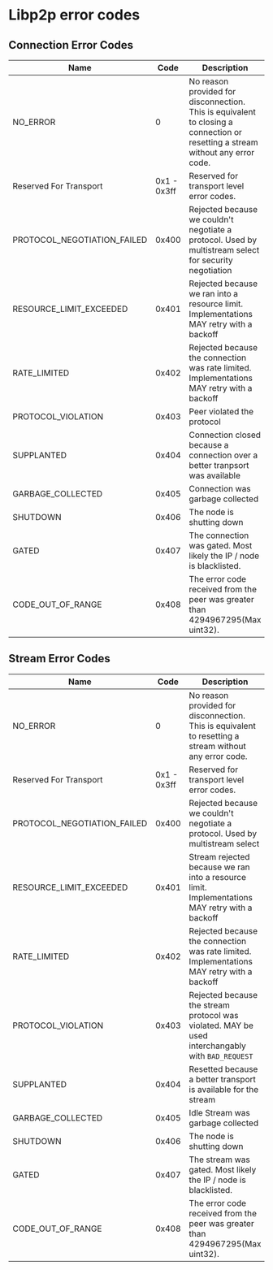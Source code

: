 # Libp2p error codes

## Connection Error Codes
| Name | Code | Description |
| --- | --- | --- |
| NO_ERROR | 0 | No reason provided for disconnection. This is equivalent to closing a connection or resetting a stream without any error code. | 
| Reserved For Transport | 0x1 - 0x3ff | Reserved for transport level error codes. | 
| PROTOCOL_NEGOTIATION_FAILED | 0x400 | Rejected because we couldn't negotiate a protocol. Used by multistream select for security negotiation | 
| RESOURCE_LIMIT_EXCEEDED | 0x401 | Rejected because we ran into a resource limit. Implementations MAY retry with a backoff |
| RATE_LIMITED | 0x402 | Rejected because the connection was rate limited. Implementations MAY retry with a backoff |
| PROTOCOL_VIOLATION | 0x403 | Peer violated the protocol |
| SUPPLANTED | 0x404 | Connection closed because a connection over a better tranpsort was available |
| GARBAGE_COLLECTED | 0x405 | Connection was garbage collected |
| SHUTDOWN | 0x406 | The node is shutting down |
| GATED | 0x407 | The connection was gated. Most likely the IP / node is blacklisted. |
| CODE_OUT_OF_RANGE | 0x408 | The error code received from the peer was greater than 4294967295(Max uint32).


## Stream Error Codes
| Name | Code | Description |
| --- | --- | --- |
| NO_ERROR | 0 | No reason provided for disconnection. This is equivalent to resetting a stream without any error code. | 
| Reserved For Transport | 0x1 - 0x3ff | Reserved for transport level error codes. | 
| PROTOCOL_NEGOTIATION_FAILED | 0x400 | Rejected because we couldn't negotiate a protocol. Used by multistream select|
| RESOURCE_LIMIT_EXCEEDED | 0x401 | Stream rejected because we ran into a resource limit. Implementations MAY retry with a backoff |
| RATE_LIMITED | 0x402 | Rejected because the connection was rate limited. Implementations MAY retry with a backoff |
| PROTOCOL_VIOLATION | 0x403 | Rejected because the stream protocol was violated. MAY be used interchangably with `BAD_REQUEST` | 
| SUPPLANTED | 0x404 | Resetted because a better transport is available for the stream |
| GARBAGE_COLLECTED | 0x405 | Idle Stream was garbage collected |
| SHUTDOWN | 0x406 | The node is shutting down |
| GATED | 0x407 | The stream was gated. Most likely the IP / node is blacklisted. |
| CODE_OUT_OF_RANGE | 0x408 | The error code received from the peer was greater than 4294967295(Max uint32).
